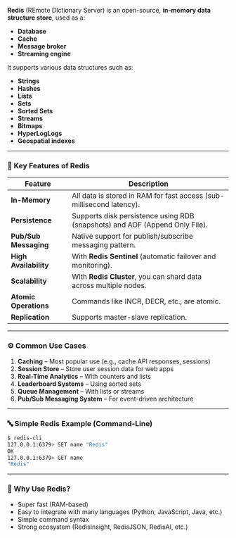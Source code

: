 **Redis** (REmote DIctionary Server) is an open-source, **in-memory data structure store**, used as a:

* **Database**
* **Cache**
* **Message broker**
* **Streaming engine**

It supports various data structures such as:

* **Strings**
* **Hashes**
* **Lists**
* **Sets**
* **Sorted Sets**
* **Streams**
* **Bitmaps**
* **HyperLogLogs**
* **Geospatial indexes**

---

### 🔧 Key Features of Redis

| Feature               | Description                                                                 |
| --------------------- | --------------------------------------------------------------------------- |
| **In-Memory**         | All data is stored in RAM for fast access (sub-millisecond latency).        |
| **Persistence**       | Supports disk persistence using RDB (snapshots) and AOF (Append Only File). |
| **Pub/Sub Messaging** | Native support for publish/subscribe messaging pattern.                     |
| **High Availability** | With **Redis Sentinel** (automatic failover and monitoring).                |
| **Scalability**       | With **Redis Cluster**, you can shard data across multiple nodes.           |
| **Atomic Operations** | Commands like INCR, DECR, etc., are atomic.                                 |
| **Replication**       | Supports master-slave replication.                                          |

---

### ⚙️ Common Use Cases

1. **Caching** – Most popular use (e.g., cache API responses, sessions)
2. **Session Store** – Store user session data for web apps
3. **Real-Time Analytics** – With counters and lists
4. **Leaderboard Systems** – Using sorted sets
5. **Queue Management** – With lists or streams
6. **Pub/Sub Messaging System** – For event-driven architecture

---

### 🔤 Simple Redis Example (Command-Line)

```bash
$ redis-cli
127.0.0.1:6379> SET name "Redis"
OK
127.0.0.1:6379> GET name
"Redis"
```

---

### 🧠 Why Use Redis?

* Super fast (RAM-based)
* Easy to integrate with many languages (Python, JavaScript, Java, etc.)
* Simple command syntax
* Strong ecosystem (RedisInsight, RedisJSON, RedisAI, etc.)

